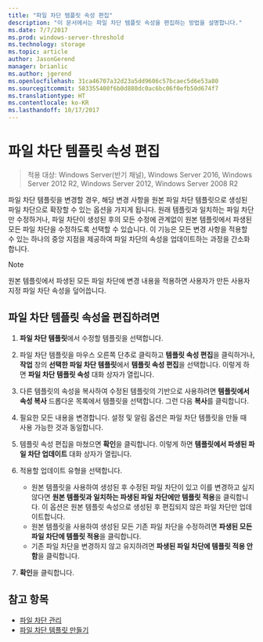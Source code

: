 ```yaml
---
title: "파일 차단 템플릿 속성 편집"
description: "이 문서에서는 파일 차단 템플릿 속성을 편집하는 방법을 설명합니다."
ms.date: 7/7/2017
ms.prod: windows-server-threshold
ms.technology: storage
ms.topic: article
author: JasonGerend
manager: brianlic
ms.author: jgerend
ms.openlocfilehash: 31ca46707a32d23a5dd9606c57bcaec5d6e53a80
ms.sourcegitcommit: 583355400f6b0d880dc0ac6bc06f0efb50d674f7
ms.translationtype: HT
ms.contentlocale: ko-KR
ms.lasthandoff: 10/17/2017
---
```

# <a name="edit-file-screen-template-properties"></a>파일 차단 템플릿 속성 편집

> 적용 대상: Windows Server(반기 채널), Windows Server 2016, Windows Server 2012 R2, Windows Server 2012, Windows Server 2008 R2

파일 차단 템플릿을 변경할 경우, 해당 변경 사항을 원본 파일 차단 템플릿으로 생성된 파일 차단으로 확장할 수 있는 옵션을 가지게 됩니다. 원래 템플릿과 일치하는 파일 차단만 수정하거나, 파일 차단이 생성된 후의 모든 수정에 관계없이 원본 템플릿에서 파생된 모든 파일 차단을 수정하도록 선택할 수 있습니다. 이 기능은 모든 변경 사항을 적용할 수 있는 하나의 중앙 지점을 제공하여 파일 차단의 속성을 업데이트하는 과정을 간소화합니다.

> [!Note]
> 원본 템플릿에서 파생된 모든 파일 차단에 변경 내용을 적용하면 사용자가 만든 사용자 지정 파일 차단 속성을 덮어씁니다.

## <a name="to-edit-file-screen-template-properties"></a>파일 차단 템플릿 속성을 편집하려면

1.  **파일 차단 템플릿**에서 수정할 템플릿을 선택합니다.

2.  파일 차단 템플릿을 마우스 오른쪽 단추로 클릭하고 **템플릿 속성 편집**을 클릭하거나, **작업** 창의 **선택한 파일 차단 템플릿**에서 **템플릿 속성 편집**을 선택합니다. 이렇게 하면 **파일 차단 템플릿 속성** 대화 상자가 열립니다.

3.  다른 템플릿의 속성을 복사하여 수정된 템플릿의 기반으로 사용하려면 **템플릿에서 속성 복사** 드롭다운 목록에서 템플릿을 선택합니다. 그런 다음 **복사**를 클릭합니다.

4.  필요한 모든 내용을 변경합니다. 설정 및 알림 옵션은 파일 차단 템플릿을 만들 때 사용 가능한 것과 동일합니다.

5.  템플릿 속성 편집을 마쳤으면 **확인**을 클릭합니다. 이렇게 하면 **템플릿에서 파생된 파일 차단 업데이트** 대화 상자가 열립니다.

6.  적용할 업데이트 유형을 선택합니다.

    -   원본 템플릿을 사용하여 생성된 후 수정된 파일 차단이 있고 이를 변경하고 싶지 않다면 **원본 템플릿과 일치하는 파생된 파일 차단에만 템플릿 적용**을 클릭합니다. 이 옵션은 원본 템플릿 속성으로 생성된 후 편집되지 않은 파일 차단만 업데이트합니다.
    -   원본 템플릿을 사용하여 생성된 모든 기존 파일 차단을 수정하려면 **파생된 모든 파일 차단에 템플릿 적용**을 클릭합니다.
    -   기존 파일 차단을 변경하지 않고 유지하려면 **파생된 파일 차단에 템플릿 적용 안 함**을 클릭합니다.

7.  **확인**을 클릭합니다.

## <a name="see-also"></a>참고 항목

-   [파일 차단 관리](file-screening-management.md)
-   [파일 차단 템플릿 만들기](create-file-screen-template.md)


